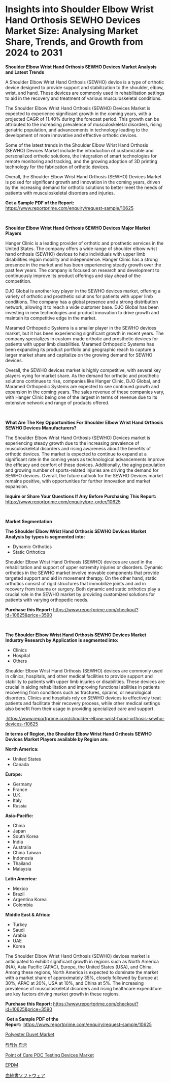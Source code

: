 <p><h1>Insights into Shoulder Elbow Wrist Hand Orthosis SEWHO Devices Market Size: Analysing Market Share, Trends, and Growth from 2024 to 2031</h1></p><p><strong>Shoulder Elbow Wrist Hand Orthosis SEWHO Devices Market Analysis and Latest Trends</strong></p>
<p><p>A Shoulder Elbow Wrist Hand Orthosis (SEWHO) device is a type of orthotic device designed to provide support and stabilization to the shoulder, elbow, wrist, and hand. These devices are commonly used in rehabilitation settings to aid in the recovery and treatment of various musculoskeletal conditions.</p><p>The Shoulder Elbow Wrist Hand Orthosis (SEWHO) Devices Market is expected to experience significant growth in the coming years, with a projected CAGR of 11.40% during the forecast period. This growth can be attributed to the increasing prevalence of musculoskeletal disorders, rising geriatric population, and advancements in technology leading to the development of more innovative and effective orthotic devices.</p><p>Some of the latest trends in the Shoulder Elbow Wrist Hand Orthosis (SEWHO) Devices Market include the introduction of customizable and personalized orthotic solutions, the integration of smart technologies for remote monitoring and tracking, and the growing adoption of 3D printing technology for the fabrication of orthotic devices.</p><p>Overall, the Shoulder Elbow Wrist Hand Orthosis (SEWHO) Devices Market is poised for significant growth and innovation in the coming years, driven by the increasing demand for orthotic solutions to better meet the needs of patients with musculoskeletal disorders and injuries.</p></p>
<p><strong>Get a Sample PDF of the Report:&nbsp;</strong> <a href="https://www.reportprime.com/enquiry/request-sample/10625">https://www.reportprime.com/enquiry/request-sample/10625</a></p>
<p>&nbsp;</p>
<p><strong>Shoulder Elbow Wrist Hand Orthosis SEWHO Devices Major Market Players</strong></p>
<p><p>Hanger Clinic is a leading provider of orthotic and prosthetic services in the United States. The company offers a wide range of shoulder elbow wrist hand orthosis (SEWHO) devices to help individuals with upper limb disabilities regain mobility and independence. Hanger Clinic has a strong presence in the market and has been experiencing steady growth over the past few years. The company is focused on research and development to continuously improve its product offerings and stay ahead of the competition.</p><p>DJO Global is another key player in the SEWHO devices market, offering a variety of orthotic and prosthetic solutions for patients with upper limb conditions. The company has a global presence and a strong distribution network, allowing it to reach a wide customer base. DJO Global has been investing in new technologies and product innovation to drive growth and maintain its competitive edge in the market.</p><p>Maramed Orthopedic Systems is a smaller player in the SEWHO devices market, but it has been experiencing significant growth in recent years. The company specializes in custom-made orthotic and prosthetic devices for patients with upper limb disabilities. Maramed Orthopedic Systems has been expanding its product portfolio and geographic reach to capture a larger market share and capitalize on the growing demand for SEWHO devices.</p><p>Overall, the SEWHO devices market is highly competitive, with several key players vying for market share. As the demand for orthotic and prosthetic solutions continues to rise, companies like Hanger Clinic, DJO Global, and Maramed Orthopedic Systems are expected to see continued growth and expansion in the coming years. The sales revenue of these companies vary, with Hanger Clinic being one of the largest in terms of revenue due to its extensive network and range of products offered.</p></p>
<p>&nbsp;</p>
<p><strong>What Are The Key Opportunities For Shoulder Elbow Wrist Hand Orthosis SEWHO Devices Manufacturers?</strong></p>
<p><p>The Shoulder Elbow Wrist Hand Orthosis (SEWHO) Devices market is experiencing steady growth due to the increasing prevalence of musculoskeletal disorders and rising awareness about the benefits of orthotic devices. The market is expected to continue to expand at a significant rate in the coming years as technological advancements improve the efficacy and comfort of these devices. Additionally, the aging population and growing number of sports-related injuries are driving the demand for SEWHO devices. Overall, the future outlook for the SEWHO Devices market remains positive, with opportunities for further innovation and market expansion.</p></p>
<p><strong>Inquire or Share Your Questions If Any Before Purchasing This Report:</strong> <a href="https://www.reportprime.com/enquiry/pre-order/10625">https://www.reportprime.com/enquiry/pre-order/10625</a></p>
<p>&nbsp;</p>
<p><strong>Market Segmentation</strong></p>
<p><strong>The Shoulder Elbow Wrist Hand Orthosis SEWHO Devices Market Analysis by types is segmented into:</strong></p>
<p><ul><li>Dynamic Orthotics</li><li>Static Orthotics</li></ul></p>
<p><p>Shoulder Elbow Wrist Hand Orthosis (SEWHO) devices are used in the rehabilitation and support of upper extremity injuries or disorders. Dynamic orthotics in the SEWHO market involve movable components that provide targeted support and aid in movement therapy. On the other hand, static orthotics consist of rigid structures that immobilize joints and aid in recovery from trauma or surgery. Both dynamic and static orthotics play a crucial role in the SEWHO market by providing customized solutions for patients with varying orthopedic needs.</p></p>
<p><strong>Purchase this Report:&nbsp;</strong><a href="https://www.reportprime.com/checkout?id=10625&price=3590">https://www.reportprime.com/checkout?id=10625&price=3590</a></p>
<p>&nbsp;</p>
<p><strong>The Shoulder Elbow Wrist Hand Orthosis SEWHO Devices Market Industry Research by Application is segmented into:</strong></p>
<p><ul><li>Clinics</li><li>Hospital</li><li>Others</li></ul></p>
<p><p>Shoulder Elbow Wrist Hand Orthosis (SEWHO) devices are commonly used in clinics, hospitals, and other medical facilities to provide support and stability to patients with upper limb injuries or disabilities. These devices are crucial in aiding rehabilitation and improving functional abilities in patients recovering from conditions such as fractures, sprains, or neurological disorders. Clinics and hospitals rely on SEWHO devices to effectively treat patients and facilitate their recovery process, while other medical settings also benefit from their usage in providing specialized care and support.</p></p>
<p><a href="https://www.reportprime.com/shoulder-elbow-wrist-hand-orthosis-sewho-devices-r10625">&nbsp;https://www.reportprime.com/shoulder-elbow-wrist-hand-orthosis-sewho-devices-r10625</a></p>
<p><strong>In terms of Region, the Shoulder Elbow Wrist Hand Orthosis SEWHO Devices Market Players available by Region are:</strong></p>
<p>
    <p> <strong> North America: </strong>
        <ul>
            <li>United States</li>
            <li>Canada</li>
        </ul>
        </p> 
    <p> <strong> Europe: </strong>
        <ul>
            <li>Germany</li>
            <li>France</li>
            <li>U.K.</li>
            <li>Italy</li>
            <li>Russia</li>
        </ul>
        </p> 
    <p> <strong> Asia-Pacific: </strong>
        <ul>
            <li>China</li>
            <li>Japan</li>
            <li>South Korea</li>
            <li>India</li>
            <li>Australia</li>
            <li>China Taiwan</li>
            <li>Indonesia</li>
            <li>Thailand</li>
            <li>Malaysia</li>
        </ul>
        </p> 
    <p> <strong> Latin America: </strong>
        <ul>
            <li>Mexico</li>
            <li>Brazil</li>
            <li>Argentina Korea</li>
            <li>Colombia</li>
        </ul>
        </p> 
    <p> <strong> Middle East & Africa: </strong>
        <ul>
            <li>Turkey</li>
            <li>Saudi</li>
            <li>Arabia</li>
            <li>UAE</li>
            <li>Korea</li>
        </ul>
    </p>
    </p>
<p><p>The Shoulder Elbow Wrist Hand Orthosis (SEWHO) devices market is anticipated to exhibit significant growth in regions such as North America (NA), Asia Pacific (APAC), Europe, the United States (USA), and China. Among these regions, North America is expected to dominate the market with a market share of approximately 35%, closely followed by Europe at 30%, APAC at 20%, USA at 10%, and China at 5%. The increasing prevalence of musculoskeletal disorders and rising healthcare expenditure are key factors driving market growth in these regions.</p></p>
<p><strong>Purchase this Report: </strong><a href="https://www.reportprime.com/checkout?id=10625&price=3590">https://www.reportprime.com/checkout?id=10625&price=3590</a></p>
<p>&nbsp;<strong>Get a Sample PDF of the Report:&nbsp;&nbsp;</strong><a href="https://www.reportprime.com/enquiry/request-sample/10625">https://www.reportprime.com/enquiry/request-sample/10625</a></p>
<p><strong></strong></p>
<p><p><a href="https://issuu.com/reportprime-2/docs/polyester-duvet-market-size-2030.pptx">Polyester Duvet Market</a></p><p><a href="https://github.com/JohnQuil1917/Market-Research-Report-List-1/blob/main/306782774466.md">티타늄 합금</a></p><p><a href="https://github.com/moyahfrancoestellec51j635wcx/Market-Research-Report-List-2/blob/main/point-of-care-poc-testing-devices-market.md">Point of Care POC Testing Devices Market</a></p><p><a href="https://github.com/DemarcusKuhlman/Market-Research-Report-List-1/blob/main/627260279667.md">EPDM</a></p><p><a href="https://github.com/DudleyFerry/Market-Research-Report-List-1/blob/main/229939279668.md">血統書ソフトウェア</a></p></p>